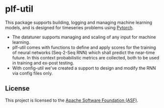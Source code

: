 # plf-util
This package supports building, logging and managing machine learning models, and is designed for timeseries problems using [Pytorch](https://pytorch.org/).

- The datatuner supports managing and scaling of any input for machine learning.
- plf-util comes with functions to define and apply scores for the training of neural networks (Seq-2-Seq RNN) which shall predict the near-time future. In this context probabilistic metrics are collected, both to be used in training and ex-post testing.
- With config-util we've created a support to design and modify the RNN via config files only.  

## License
This project is licensed to the [Apache Software Foundation (ASF)](http://www.apache.org/licenses/LICENSE-2.0).
